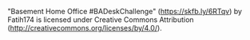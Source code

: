 "Basement Home Office #BADeskChallenge" (https://skfb.ly/6RTqv) by Fatih174 is licensed under Creative Commons Attribution (http://creativecommons.org/licenses/by/4.0/).